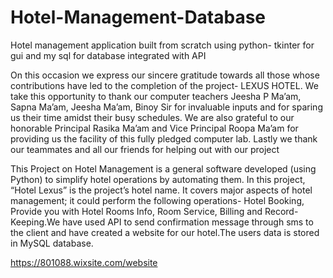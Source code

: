 # Hotel-Management-Database
Hotel management application built from scratch using python- tkinter for gui and my sql for database integrated with API 

On this occasion we express our sincere gratitude
towards all those whose contributions have led to the
completion of the project- LEXUS HOTEL.
We take this opportunity to thank our computer
teachers Jeesha P Ma’am, Sapna Ma’am, Jeesha
Ma’am, Binoy Sir for invaluable inputs and for sparing
us their time amidst their busy schedules.
We are also grateful to our honorable Principal Rasika
Ma’am and Vice Principal Roopa Ma’am for providing
us the facility of this fully pledged computer lab.
Lastly we thank our teammates and all our friends for
helping out with our project

This Project on Hotel Management is a general software developed (using Python) to simplify hotel operations by automating them. In this project, “Hotel Lexus” is the project’s hotel name. It covers major aspects of hotel management; it could perform the following operations- Hotel Booking, Provide you with Hotel Rooms Info, Room Service, Billing and Record-Keeping.We have used API to send confirmation message through sms to the client and have created a website for our hotel.The users data is stored in MySQL database.

https://801088.wixsite.com/website
